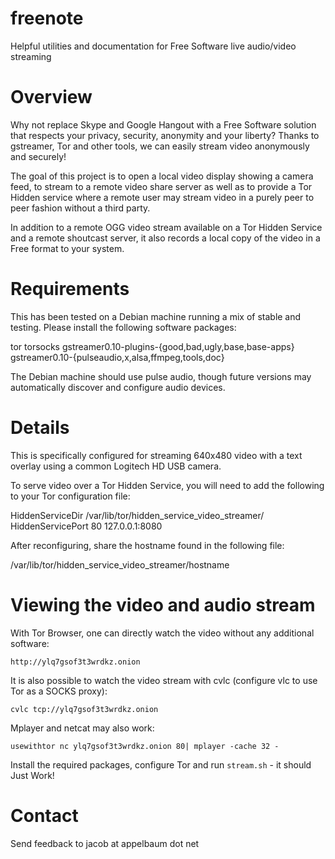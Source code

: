 freenote
========

Helpful utilities and documentation for Free Software live audio/video streaming

Overview
========

Why not replace Skype and Google Hangout with a Free Software solution that
respects your privacy, security, anonymity and your liberty? Thanks to
gstreamer, Tor and other tools, we can easily stream video anonymously and
securely!

The goal of this project is to open a local video display showing a camera
feed, to stream to a remote video share server as well as to provide a Tor
Hidden service where a remote user may stream video in a purely peer to peer
fashion without a third party.

In addition to a remote OGG video stream available on a Tor Hidden Service and
a remote shoutcast server, it also records a local copy of the video in a Free
format to your system.

Requirements
============

This has been tested on a Debian machine running a mix of stable and testing.
Please install the following software packages:

  tor
  torsocks
  gstreamer0.10-plugins-{good,bad,ugly,base,base-apps}
  gstreamer0.10-{pulseaudio,x,alsa,ffmpeg,tools,doc}

The Debian machine should use pulse audio, though future versions may automatically
discover and configure audio devices.

Details
=======

This is specifically configured for streaming 640x480 video with a text overlay
using a common Logitech HD USB camera.

To serve video over a Tor Hidden Service, you will need to add the following to
your Tor configuration file:

  HiddenServiceDir /var/lib/tor/hidden_service_video_streamer/
  HiddenServicePort 80 127.0.0.1:8080

After reconfiguring, share the hostname found in the following file:

  /var/lib/tor/hidden_service_video_streamer/hostname

Viewing the video and audio stream
==================================

With Tor Browser, one can directly watch the video without any additional
software:

  `http://ylq7gsof3t3wrdkz.onion`

It is also possible to watch the video stream with cvlc (configure vlc to use
Tor as a SOCKS proxy):

  `cvlc tcp://ylq7gsof3t3wrdkz.onion`

Mplayer and netcat may also work:

  `usewithtor nc ylq7gsof3t3wrdkz.onion 80| mplayer -cache 32 - `

Install the required packages, configure Tor and run `stream.sh` - it should
Just Work!

Contact
=======

Send feedback to jacob at appelbaum dot net
